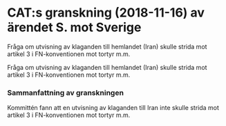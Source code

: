 # CAT:s granskning (2018-11-16) av ärendet S. mot Sverige

Fråga om utvisning av klaganden till hemlandet (Iran) skulle strida mot artikel 3 i FN-konventionen mot tortyr m.m.

Fråga om utvisning av klaganden till hemlandet (Iran) skulle strida mot artikel 3 i FN-konventionen mot tortyr m.m.

### Sammanfattning av granskningen

Kommittén fann att en utvisning av klaganden till Iran inte skulle strida mot artikel 3 i FN-konventionen mot tortyr m.m.
